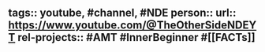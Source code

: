 tags:: youtube, #channel, #NDE 
person::
url:: https://www.youtube.com/@TheOtherSideNDEYT
rel-projects:: #AMT #InnerBeginner #[[FACTs]]
-